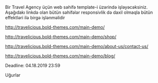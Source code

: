 Bir Travel Agency üçün web səhifə template-i üzərində işləyəcəksiniz. Aşağıdakı linkdə olan bütün səhifələr responsivlik də daxil olmaqla bütün effektləri ilə birgə işlənməlidir

http://travelicious.bold-themes.com/main-demo/

http://travelicious.bold-themes.com/main-demo/shop/

http://travelicious.bold-themes.com/main-demo/about-us/contact-us/

http://travelicious.bold-themes.com/main-demo/blog/

Deadline: 04.18.2019 23:59

Uğurlar
